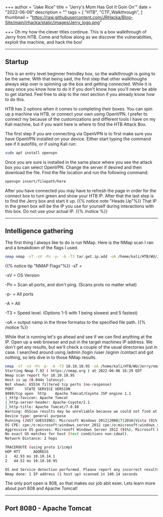 +++
author = "Jake Rice"
title = "Jerry's Mom Has Got It Goin On'"
date = "2022-06-06"
description = ""
tags = [
    "HTB",
    "CTF_Walkthrough",
]
thumbnail = "https://raw.githubusercontent.com/JRHacka/Blog-Site/main/jrhacka/static/images/Jerry_logo.png"

+++
Oh my how the clever titles continue. This is a box walkthrough of Jerry from HTB. Come and follow along as we discover the vulnerabilties, exploit the machine, and hack the box!

<!--more-->
---
## Startup

This is an entry level beginner freindley box, so the walkthrough is going to be the same. With that being said, the first step that other walkthoughs always skip over is spinning up the box and getting connected. While it is easy once you know how to do it if you don't know how you'll never be able to get started. Feel free to skip to the next section if you already know how to do this.

HTB has 2 options when it comes to completing their boxes. You can spin up a machine via HTB, or connect your own using OpenVPN. I prefer to connect my because of the customizations and different tools I have on my Kali machine, but if you want here is where to find the HTB Attack Box.

The first step if you are connecting via OpenVPN is to first make sure you have OpenVPN installed on your device. Either start typing the command see if it autofills, or if using Kali run:
```bash
sudo apt install openvpn
```
Once you are sure is installed in the same place where you see the attack box you can select OpenVPN. Change the server if desired and then download the file. Find the file location and run the following command:
```bash
openvpn insert/filepath/here
```

After you have connected you may have to refresh the page in order for the connect box to turn green and show your HTB IP. After that the last step is to find the Jerry box and start it up.
{{% notice note "Heads Up"%}}
That IP in the green box will be the IP you use for yourself during interactions with this box. Do not use your actual IP.
{{% /notice %}}

---

## Intelligence gathering

The first thing I always like to do is run NMap. Here is the NMap scan I ran and a breakdown of the flags I used.
```bash
nmap nmap -sT -sV -Pn -p- -A -T3 tar.get.ip.add -oA /home/kali/HTB/WU/Jerry/nmap/scans
```
{{% notice tip "NMAP Flags"%}}
-sT =

-sV = OS Version

-Pn = Scan all ports, and don't ping. (Scans prots no matter what)

-p- = All ports

-A = All

-T3 = Speed level. (Options 1-5 with 1 being slowest and 5 fastest)

-oA = output namp in the three formatss to the specified file path.
{{% /notice %}}

While that is running let's go ahead and see if we can find anything at the IP. Open up a web browser and put in the target machines IP address. We don't get any results, but we'll check a couple of the usual directories just in case. I searched around using /admin /login /user /signin /contact and got nothing, so lets dive in to those NMap results.
```bash
nmap -sT -sV -Pn -p- -A -T3 10.10.10.95 -oA /home/kali/HTB/WU/Jerry/nmap/scans
Starting Nmap 7.92 ( https://nmap.org ) at 2022-06-06 16:29 EDT
Nmap scan report for 10.10.10.95
Host is up (0.044s latency).
Not shown: 65534 filtered tcp ports (no-response)
PORT     STATE SERVICE VERSION
8080/tcp open  http    Apache Tomcat/Coyote JSP engine 1.1
|_http-favicon: Apache Tomcat
|_http-server-header: Apache-Coyote/1.1
|_http-title: Apache Tomcat/7.0.88
Warning: OSScan results may be unreliable because we could not find at least 1 open and 1 closed port
Device type: general purpose
Running (JUST GUESSING): Microsoft Windows 2012|2008|7|2016|Vista (91%)
OS CPE: cpe:/o:microsoft:windows_server_2012 cpe:/o:microsoft:windows_server_2008:r2 cpe:/o:microsoft:windows_7 cpe:/o:microsoft:windows_8 cpe:/o:microsoft:windows_server_2016 cpe:/o:microsoft:windows_vista::- cpe:/o:microsoft:windows_vista::sp1
Aggressive OS guesses: Microsoft Windows Server 2012 (91%), Microsoft Windows Server 2012 or Windows Server 2012 R2 (91%), Microsoft Windows Server 2012 R2 (91%), Microsoft Windows 7 or Windows Server 2008 R2 (85%), Microsoft Windows Server 2008 R2 (85%), Microsoft Windows Server 2008 R2 SP1 or Windows 8 (85%), Microsoft Windows Server 2016 (85%), Microsoft Windows 7 (85%), Microsoft Windows 7 Professional or Windows 8 (85%), Microsoft Windows 7 SP1 or Windows Server 2008 SP2 or 2008 R2 SP1 (85%)
No exact OS matches for host (test conditions non-ideal).
Network Distance: 2 hops

TRACEROUTE (using proto 1/icmp)
HOP RTT      ADDRESS
1   42.93 ms 10.10.14.1
2   44.52 ms 10.10.10.95

OS and Service detection performed. Please report any incorrect results at https://nmap.org/submit/ .
Nmap done: 1 IP address (1 host up) scanned in 140.14 seconds
```

The only port open is 808, so that makes our job abit esier. Lets learn more about port 808 and Apache Tomcat!

---

## Port 8080 - Apache Tomcat

